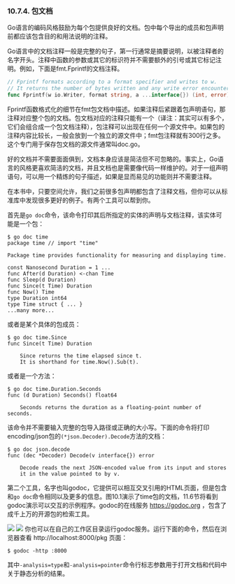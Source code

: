 ### 10.7.4. 包文档

Go语言的编码风格鼓励为每个包提供良好的文档。包中每个导出的成员和包声明前都应该包含目的和用法说明的注释。

Go语言中的文档注释一般是完整的句子，第一行通常是摘要说明，以被注释者的名字开头。注释中函数的参数或其它的标识符并不需要额外的引号或其它标记注明。例如，下面是fmt.Fprintf的文档注释。

```Go
// Fprintf formats according to a format specifier and writes to w.
// It returns the number of bytes written and any write error encountered.
func Fprintf(w io.Writer, format string, a ...interface{}) (int, error)
```

Fprintf函数格式化的细节在fmt包文档中描述。如果注释后紧跟着包声明语句，那注释对应整个包的文档。包文档对应的注释只能有一个（译注：其实可以有多个，它们会组合成一个包文档注释），包注释可以出现在任何一个源文件中。如果包的注释内容比较长，一般会放到一个独立的源文件中；fmt包注释就有300行之多。这个专门用于保存包文档的源文件通常叫doc.go。

好的文档并不需要面面俱到，文档本身应该是简洁但不可忽略的。事实上，Go语言的风格更喜欢简洁的文档，并且文档也是需要像代码一样维护的。对于一组声明语句，可以用一个精炼的句子描述，如果是显而易见的功能则并不需要注释。

在本书中，只要空间允许，我们之前很多包声明都包含了注释文档，但你可以从标准库中发现很多更好的例子。有两个工具可以帮到你。

首先是`go doc`命令，该命令打印其后所指定的实体的声明与文档注释，该实体可能是一个包：

```
$ go doc time
package time // import "time"

Package time provides functionality for measuring and displaying time.

const Nanosecond Duration = 1 ...
func After(d Duration) <-chan Time
func Sleep(d Duration)
func Since(t Time) Duration
func Now() Time
type Duration int64
type Time struct { ... }
...many more...
```

或者是某个具体的包成员：

```
$ go doc time.Since
func Since(t Time) Duration

	Since returns the time elapsed since t.
	It is shorthand for time.Now().Sub(t).
```

或者是一个方法：

```
$ go doc time.Duration.Seconds
func (d Duration) Seconds() float64

	Seconds returns the duration as a floating-point number of seconds.
```

该命令并不需要输入完整的包导入路径或正确的大小写。下面的命令将打印encoding/json包的`(*json.Decoder).Decode`方法的文档：

```
$ go doc json.decode
func (dec *Decoder) Decode(v interface{}) error

	Decode reads the next JSON-encoded value from its input and stores
	it in the value pointed to by v.
```

第二个工具，名字也叫godoc，它提供可以相互交叉引用的HTML页面，但是包含和`go doc`命令相同以及更多的信息。图10.1演示了time包的文档，11.6节将看到godoc演示可以交互的示例程序。godoc的在线服务 https://godoc.org ，包含了成千上万的开源包的检索工具。

![](../images/ch10-01.png)
![](https://github.com/gopl-zh/gopl-zh.github.com/blob/master/images/ch10-02.png?raw=true)
你也可以在自己的工作区目录运行godoc服务。运行下面的命令，然后在浏览器查看 http://localhost:8000/pkg 页面：

```
$ godoc -http :8000
```

其中`-analysis=type`和`-analysis=pointer`命令行标志参数用于打开文档和代码中关于静态分析的结果。
<!--stackedit_data:
eyJoaXN0b3J5IjpbMTAyMTA1MjI3NV19
-->